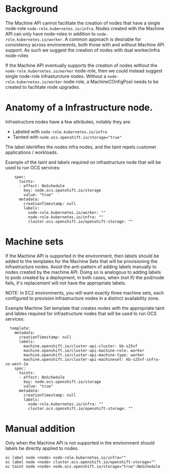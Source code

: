 # Background

The Machine API cannot facilitate the creation of nodes that have a single node-role `node-role.kubernetes.io/infra`. Nodes created with the Machine API can only have node-roles in addition to `node-role.kubernetes.io/worker`. A common approach is desirable for consistency across environemnts, both those with and without Machine API support. As such we suggest the creation of nodes with dual worker/infra node-roles

If the Machine API eventually supports the creation of nodes without the `node-role.kubernetes.io/worker` node-role, then we could instead suggest single node-role infrasturcture nodes. Without a `node-role.kubernetes.io/worker` node-role, a MachineCOnfigPool needs to be created to facilitate node upgrades.

# Anatomy of a Infrastructure node.

Infrastructure nodes have a few attributes, notably they are:

* Labeled with `node-role.kubernetes.io/infra`
* Tainted with `node.ocs.openshift.io/storage="true"`

The label identifies the nodes infra nodes, and the taint repels customer applications / workloads.

Example of the taint and labels required on infrastructure node that will be used to run OCS services:
~~~
    spec:
      taints:
      - effect: NoSchedule
        key: node.ocs.openshift.io/storage
        value: "true"
      metadata:
        creationTimestamp: null
        labels:
          node-role.kubernetes.io/worker: ""
          node-role.kubernetes.io/infra: ""
          cluster.ocs.openshift.io/openshift-storage: ""
~~~

# Machine sets

If the Machine API is supported in the environment, then labels should be added to the templates for the Machine Sets that will be provisioning the infrastructure nodes. Avoid the anti-pattern of adding labels manually to nodes created by the machine API. Doing so is analogous to adding labels to pods created by a deployment, in both cases, when (not if) the pod/node fails, it's replacement will not have the appropriate labels.

NOTE: In EC2 environments, you will want exactly three machine sets, each configured to provision infrastructure nodes in a distinct availability zone.

Example Machine Set template that creates nodes with the appropriate taint and lables required for infrastructure nodes that will be used to run OCS services:
~~~
  template:
    metadata:
      creationTimestamp: null
      labels:
        machine.openshift.io/cluster-api-cluster: kb-s25vf
        machine.openshift.io/cluster-api-machine-role: worker
        machine.openshift.io/cluster-api-machine-type: worker
        machine.openshift.io/cluster-api-machineset: kb-s25vf-infra-us-west-2a
    spec:
      taints:
      - effect: NoSchedule
        key: node.ocs.openshift.io/storage
        value: "true"
      metadata:
        creationTimestamp: null
        labels:
          node-role.kubernetes.io/infra: ""
          cluster.ocs.openshift.io/openshift-storage: ""
~~~

# Manual addition

Only when the Machine APi is not supported in the environment should labels be directly applied to nodes. 

~~~
oc label node <node> node-role.kubernetes.io/infra=""
oc label node <node> cluster.ocs.openshift.io/openshift-storage=""
oc taint node <node> node.ocs.openshift.io/storage="true":NoSchedule
~~~
